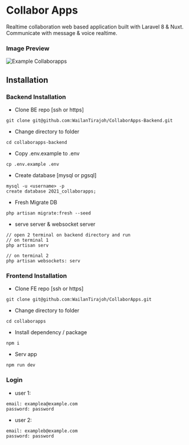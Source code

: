# Collabor Apps

Realtime collaboration web based application built with Laravel 8 & Nuxt. Communicate with message & voice realtime.

### Image Preview

![Example Collaborapps](https://user-images.githubusercontent.com/53980548/151662579-218da4f3-df7c-432f-916b-f7f1fe522275.png)

## Installation

### Backend Installation

- Clone BE repo [ssh or https]

```
git clone git@github.com:WailanTirajoh/CollaborApps-Backend.git
```

- Change directory to folder

```
cd collaborapps-backend
```

- Copy .env.example to .env

```
cp .env.example .env
```

- Create database [mysql or pgsql]

```
mysql -u <username> -p
create database 2021_collaborapps;
```

- Fresh Migrate DB

```
php artisan migrate:fresh --seed
```

- serve server & websocket server

```
// open 2 terminal on backend directory and run
// on terminal 1
php artisan serv

// on terminal 2
php artisan websockets: serv
```

### Frontend Installation

- Clone FE repo [ssh or https]

```
git clone git@github.com:WailanTirajoh/CollaborApps.git
```

- Change directory to folder

```
cd collaborapps
```

- Install dependency / package

```
npm i
```

- Serv app

```
npm run dev
```

### Login

- user 1:

```
email: examplea@example.com
password: password
```

- user 2:

```
email: exampleb@example.com
password: password
```
